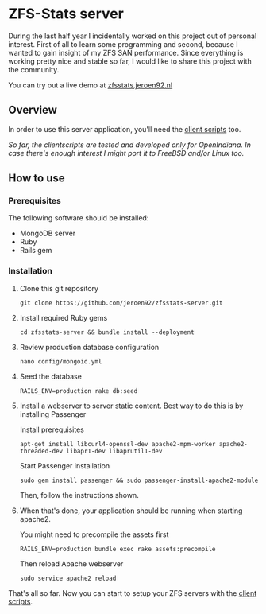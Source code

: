 # ZFS-Stats server
During the last half year I incidentally worked on this project out of personal interest. First of all to learn some programming and second, because I wanted to gain insight of my ZFS SAN performance. Since everything is working pretty nice and stable so far, I would like to share this project with the community.

You can try out a live demo at [zfsstats.jeroen92.nl](http://zfsstats.jeroen92.nl)

## Overview

In order to use this server application, you'll need the [client scripts](https://github.com/jeroen92/zfsstats-clientscripts) too. 

*So far, the clientscripts are tested and developed only for OpenIndiana. In case there's enough interest I might port it to FreeBSD and/or Linux too.*

## How to use

### Prerequisites

The following software should be installed:

- MongoDB server
- Ruby
- Rails gem

### Installation

1. Clone this git repository

	`git clone https://github.com/jeroen92/zfsstats-server.git`
	
2. Install required Ruby gems

	`cd zfsstats-server && bundle install --deployment`
	
3. Review production database configuration

	`nano config/mongoid.yml`
	
4. Seed the database

	`RAILS_ENV=production rake db:seed`
	
5. Install a webserver to server static content. Best way to do this is by installing Passenger

	Install prerequisites
	
	`apt-get install libcurl4-openssl-dev apache2-mpm-worker apache2-threaded-dev libapr1-dev libaprutil1-dev`
	
	Start Passenger installation
	
	`sudo gem install passenger && sudo passenger-install-apache2-module`

	Then, follow the instructions shown.
	
6. When that's done, your application should be running when starting apache2.

	You might need to precompile the assets first
	
	`RAILS_ENV=production bundle exec rake assets:precompile`
	
	Then reload Apache webserver
	
	`sudo service apache2 reload`

That's all so far. Now you can start to setup your ZFS servers with the [client scripts](https://github.com/jeroen92/zfsstats-clientscripts).
